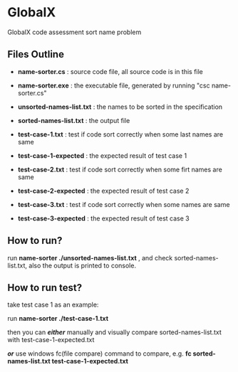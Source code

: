 # GlobalX
GlobalX code assessment sort name problem

## Files Outline
- **name-sorter.cs** :  source code file, all source code is in this file

- **name-sorter.exe** : the executable file, generated by running "csc name-sorter.cs"

- **unsorted-names-list.txt** : the names to be sorted in the specification

- **sorted-names-list.txt** : the output file

- **test-case-1.txt** : test if code sort correctly when some last names are same

- **test-case-1-expected** : the expected result of test case 1

- **test-case-2.txt** : test if code sort correctly when some firt names are same

- **test-case-2-expected** : the expected result of test case 2

- **test-case-3.txt** : test if code sort correctly when some names are same

- **test-case-3-expected** : the expected result of test case 3


## How to run?
run **name-sorter ./unsorted-names-list.txt** , and check sorted-names-list.txt, also the output is printed to console.

## How to run test?
take test case 1 as an example:

run **name-sorter ./test-case-1.txt**

then you can ***either*** manually and visually compare sorted-names-list.txt with test-case-1-expected.txt

***or*** use windows fc(file compare) command to compare, e.g. **fc sorted-names-list.txt test-case-1-expected.txt**



